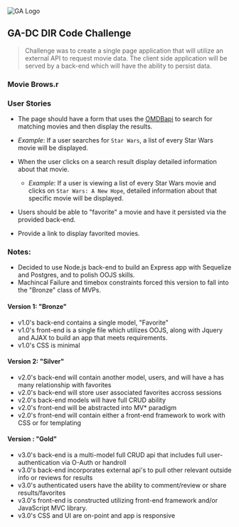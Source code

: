 ![GA Logo](https://raw.github.com/generalassembly/ga-ruby-on-rails-for-devs/master/images/ga.png)

## GA-DC DIR Code Challenge
> Challenge was to create a single page application that will utilize an external API to request movie data. The client side application will be served by a back-end which will have the ability to persist data.

### Movie Brows.r

### User Stories
- The page should have a form that uses the [OMDBapi](http://www.omdbapi.com/) to search for matching movies and then display the results.
 - *Example*: If a user searches for `Star Wars`, a list of every Star Wars movie will be displayed.

- When the user clicks on a search result display detailed information about that movie.
  - *Example*: If a user is viewing a list of every Star Wars movie and clicks on `Star Wars: A New Hope`, detailed information about that specific movie will be displayed.

- Users should be able to "favorite" a movie and have it persisted via the provided back-end.

- Provide a link to display favorited movies.

### Notes:
- Decided to use Node.js back-end to build an Express app with Sequelize and Postgres, and to polish OOJS skills.
- Machincal Failure and timebox constraints forced this version to fall into the "Bronze" class of MVPs.

#### Version 1: "Bronze"
- v1.0's back-end contains a single model, "Favorite"
- v1.0's front-end is a single file which utilizes OOJS, along with Jquery and AJAX to build an app that meets requirements.
- v1.0's CSS is minimal 

#### Version 2: "Silver"
- v2.0's back-end will contain another model, users, and will have a has many relationship with favorites
- v2.0's back-end will store user associated favorites accross sessions
- v2.0's back-end models will have full CRUD ability
- v2.0's front-end will be abstracted into MV*  paradigm 
- v2.0's front-end will contain either a front-end framework to work with CSS or for templating

#### Version : "Gold"
- v3.0's back-end is a multi-model full CRUD api that includes full user-authentication via O-Auth or handroll
- v3.0's back-end incorporates external api's to pull other relevant outside info or reviews for results
- v3.0's authenticated users have the ability to comment/review or share results/favorites
- v3.0's front-end is constructed utilizing front-end framework and/or JavaScript MVC library.
- v3.0's CSS and UI are on-point and app is responsive

